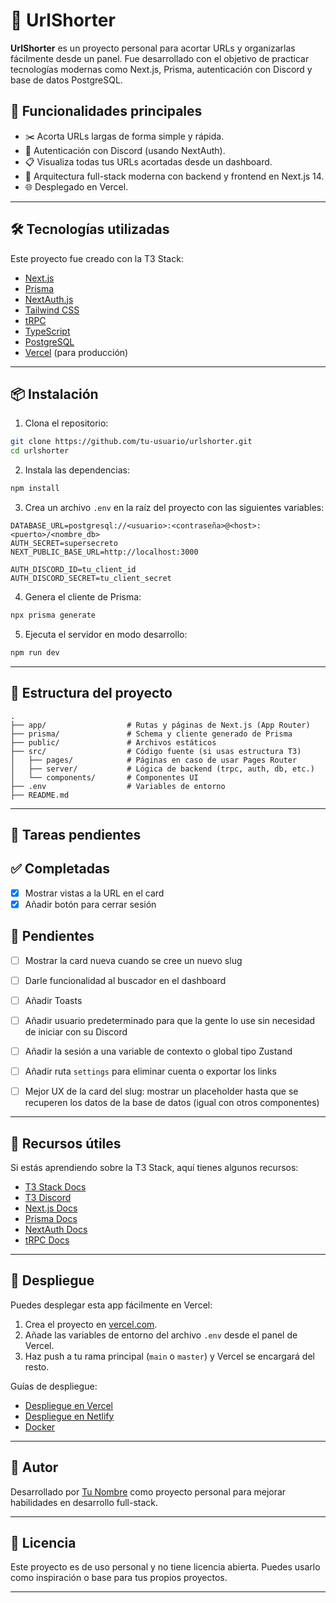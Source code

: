 # 🔗 UrlShorter

**UrlShorter** es un proyecto personal para acortar URLs y organizarlas fácilmente desde un panel. Fue desarrollado con el objetivo de practicar tecnologías modernas como Next.js, Prisma, autenticación con Discord y base de datos PostgreSQL.

## 🚀 Funcionalidades principales

- ✂️ Acorta URLs largas de forma simple y rápida.
- 👤 Autenticación con Discord (usando NextAuth).
- 📋 Visualiza todas tus URLs acortadas desde un dashboard.
- 🧠 Arquitectura full-stack moderna con backend y frontend en Next.js 14.
- 🌐 Desplegado en Vercel.

---

## 🛠️ Tecnologías utilizadas

Este proyecto fue creado con la T3 Stack:

- [Next.js](https://nextjs.org)
- [Prisma](https://prisma.io)
- [NextAuth.js](https://next-auth.js.org)
- [Tailwind CSS](https://tailwindcss.com)
- [tRPC](https://trpc.io)
- [TypeScript](https://www.typescriptlang.org/)
- [PostgreSQL](https://www.postgresql.org/)
- [Vercel](https://vercel.com) (para producción)

---

## 📦 Instalación

1. Clona el repositorio:

```bash
git clone https://github.com/tu-usuario/urlshorter.git
cd urlshorter
```

2. Instala las dependencias:

```bash
npm install
```

3. Crea un archivo `.env` en la raíz del proyecto con las siguientes variables:

```env
DATABASE_URL=postgresql://<usuario>:<contraseña>@<host>:<puerto>/<nombre_db>
AUTH_SECRET=supersecreto
NEXT_PUBLIC_BASE_URL=http://localhost:3000

AUTH_DISCORD_ID=tu_client_id
AUTH_DISCORD_SECRET=tu_client_secret
```

4. Genera el cliente de Prisma:

```bash
npx prisma generate
```

5. Ejecuta el servidor en modo desarrollo:

```bash
npm run dev
```

---

## 📁 Estructura del proyecto
```
.
├── app/                  # Rutas y páginas de Next.js (App Router)
├── prisma/               # Schema y cliente generado de Prisma
├── public/               # Archivos estáticos
├── src/                  # Código fuente (si usas estructura T3)
│   ├── pages/            # Páginas en caso de usar Pages Router
│   ├── server/           # Lógica de backend (trpc, auth, db, etc.)
│   └── components/       # Componentes UI
├── .env                  # Variables de entorno
├── README.md
```

---

## 📌 Tareas pendientes

## ✅ Completadas
- [x] Mostrar vistas a la URL en el card  
- [x] Añadir botón para cerrar sesión  

## 🔧 Pendientes
- [ ] Mostrar la card nueva cuando se cree un nuevo slug  
- [ ] Darle funcionalidad al buscador en el dashboard  
- [ ] Añadir Toasts  
- [ ] Añadir usuario predeterminado para que la gente lo use sin necesidad de iniciar con su Discord  
- [ ] Añadir la sesión a una variable de contexto o global tipo Zustand  
- [ ] Añadir ruta `settings` para eliminar cuenta o exportar los links  
- [ ] Mejor UX de la card del slug: mostrar un placeholder hasta que se recuperen los datos de la base de datos (igual con otros componentes)


---

## 🧠 Recursos útiles

Si estás aprendiendo sobre la T3 Stack, aquí tienes algunos recursos:

- [T3 Stack Docs](https://create.t3.gg/)
- [T3 Discord](https://t3.gg/discord)
- [Next.js Docs](https://nextjs.org/docs)
- [Prisma Docs](https://www.prisma.io/docs/)
- [NextAuth Docs](https://next-auth.js.org/getting-started/introduction)
- [tRPC Docs](https://trpc.io/docs)

---

## 🚀 Despliegue

Puedes desplegar esta app fácilmente en Vercel:

1. Crea el proyecto en [vercel.com](https://vercel.com).
2. Añade las variables de entorno del archivo `.env` desde el panel de Vercel.
3. Haz push a tu rama principal (`main` o `master`) y Vercel se encargará del resto.

Guías de despliegue:

- [Despliegue en Vercel](https://create.t3.gg/en/deployment/vercel)
- [Despliegue en Netlify](https://create.t3.gg/en/deployment/netlify)
- [Docker](https://create.t3.gg/en/deployment/docker)

---

## 👤 Autor

Desarrollado por [Tu Nombre](https://github.com/tu-usuario) como proyecto personal para mejorar habilidades en desarrollo full-stack.

---

## 📝 Licencia

Este proyecto es de uso personal y no tiene licencia abierta. Puedes usarlo como inspiración o base para tus propios proyectos.

---

